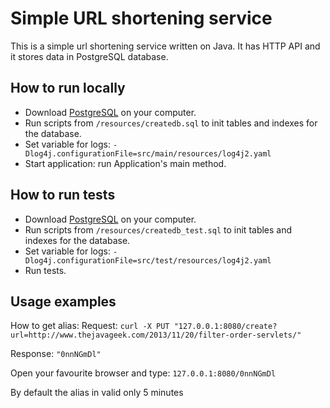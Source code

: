 # Simple URL shortening service

This is a simple url shortening service written on Java. It has HTTP API and it stores data in PostgreSQL database.

## How to run locally

- Download [PostgreSQL](https://www.postgresql.org/download/) on your computer.
- Run scripts from `/resources/createdb.sql` to init tables and indexes for the database.
- Set variable for logs: `-Dlog4j.configurationFile=src/main/resources/log4j2.yaml`
- Start application: run Application's main method.

## How to run tests

- Download [PostgreSQL](https://www.postgresql.org/download/) on your computer.
- Run scripts from `/resources/createdb_test.sql` to init tables and indexes for the database.
- Set variable for logs: `-Dlog4j.configurationFile=src/test/resources/log4j2.yaml`
- Run tests.

## Usage examples

How to get alias:
Request:
`curl -X PUT "127.0.0.1:8080/create?url=http://www.thejavageek.com/2013/11/20/filter-order-servlets/"`

Response: `"0nnNGmDl"`

Open your favourite browser and type:
`127.0.0.1:8080/0nnNGmDl`

By default the alias in valid only 5 minutes

 

  
